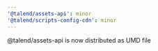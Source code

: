```yaml
---
'@talend/assets-api': minor
'@talend/scripts-config-cdn': minor
---
```


@talend/assets-api is now distributed as UMD file
